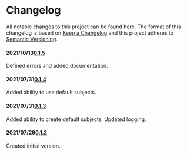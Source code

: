 # Changelog

All notable changes to this project can be found here.
The format of this changelog is based on [Keep a Changelog](https://keepachangelog.com/en/1.0.0/) and this project adheres to [Semantic Versioning](https://semver.org/spec/v2.0.0.html).

#### 2021/10/13[0.1.5](https://github.com/UACoreFacilitiesIT/UA-Email-Client)

Defined errors and added documentation.

#### 2021/07/31[0.1.4](https://github.com/UACoreFacilitiesIT/UA-Email-Client)

Added ability to use default subjects.

#### 2021/07/31[0.1.3](https://github.com/UACoreFacilitiesIT/UA-Email-Client/commit/5a188208602c0534596ccbef94becb56c97ffb7f)

Added ability to create default subjects. Updated logging.

#### 2021/07/29[0.1.2](https://github.com/UACoreFacilitiesIT/UA-Email-Client/commit/d066e8dac13bc80f2e59af37264b4a2af25747e5)

Created initial version.
